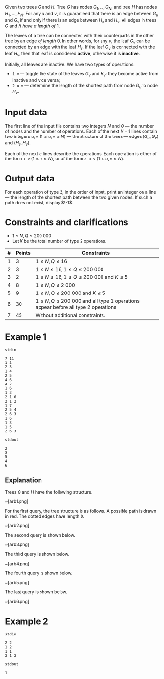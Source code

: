 
Given two trees $G$ and $H$. Tree $G$ has nodes $G_1, \dots , G_N$, and tree $H$ has nodes $H_1, \dots , H_N$. For any $u$ and $v$, it is guaranteed that there is an edge between $G_u$ and $G_v$ if and only if there is an edge between $H_u$ and $H_v$. All edges in trees $G$ and $H$ _have a length of_ $1$.

The leaves of a tree can be connected with their counterparts in the other tree by an edge _of length_ $0$. In other words, for any $v$, the leaf $G_v$ can be connected by an edge with the leaf $H_v$. If the leaf $G_v$ is connected with the leaf $H_v$, then that leaf is considered **active**, otherwise it is **inactive**.

Initially, all leaves are inactive. We have two types of operations:

* `1 v` — toggle the state of the leaves $G_v$ and $H_v$: they become active from inactive and vice versa;
* `2 u v` — determine the length of the shortest path from node $G_u$ to node $H_v$.

# Input data

The first line of the input file contains two integers $N$ and $Q$ — the number of nodes and the number of operations. Each of the next $N - 1$ lines contain two integers $u, v \ (1 \leq u, v \leq N)$ — the structure of the trees — edges $(G_u, G_v)$ and $(H_u, H_v)$.

Each of the next $q$ lines describe the operations. Each operation is either of the form `1 v` $(1 \leq v \leq N)$, or of the form `2 u v` $(1 \leq u, v \leq N)$.

# Output data

For each operation of type $2$, in the order of input, print an integer on a line — the length of the shortest path between the two given nodes. If such a path does not exist, display $\-1$.

# Constraints and clarifications

* $1 \leq N, Q \leq 200\ 000$
* Let $K$ be the total number of type $2$ operations.

| # | Points | Constraints          |
| - | ------- | ------------------- |
| 1 | 3      | $1 \leq N, Q \leq 16$ |
| 2 | 3      | $1 \leq N \leq 16, 1 \leq Q \leq 200\ 000$      |
| 3 | 2      | $1 \leq N \leq 16, 1 \leq Q \leq 200\ 000$ and $K \leq 5$     |
| 4 | 8      | $1 \leq N, Q \leq 2 \ 000$     |
| 5 | 9      | $1 \leq N, Q \leq 200\ 000$ and $K \leq 5$     |
| 6 | 30      | $1 \leq N, Q \leq 200\ 000$ and all type $1$ operations appear before all type $2$ operations     |
| 7 | 45     | Without additional constraints.      |

# Example 1

`stdin`
```
7 11
1 2
2 3
1 4
2 5
4 6
4 7
1 6
1 3
2 1 6
2 1 2
1 7
2 5 4
2 6 3
1 6
1 3
1 5
2 6 3
```

`stdout`
```
2
3
5
4
6
```

## Explanation

Trees $G$ and $H$ have the following structure.

~[arb1.png]

For the first query, the tree structure is as follows. A possible path is drawn in red. The dotted edges have length $0$.

~[arb2.png]

The second query is shown below.

~[arb3.png]

The third query is shown below.

~[arb4.png]

The fourth query is shown below.

~[arb5.png]

The last query is shown below.

~[arb6.png]

# Example 2

`stdin`
```
2 2
1 2
1 1
2 1 2
```

`stdout`
```
1
```
